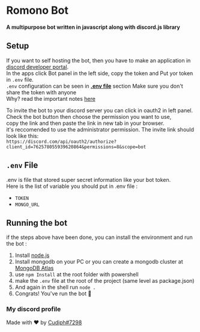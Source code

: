 # Romono Bot 
**A multipurpose bot written in javascript along with discord.js library**

## Setup
If you want to self hosting the bot, then you have to make an application in [discord developer portal](https://discord.com/developers/).  
In the apps click Bot panel in the left side, copy the token and Put yor token in `.env` file.  
`.env` configuration can be seen in [**.env file**](#env) section
Make sure you don't share the token with anyone  
Why? read the important notes [here](https://github.com/reactiflux/discord-irc/wiki/Creating-a-discord-bot-&-getting-a-token)

To invite the bot to your discord server you can click in oauth2 in left panel. Check the bot button then choose the permission you want to use,  
copy the link and then paste the link in new tab in your browser.  
it's reccomended to use the administrator permission. The invite link should look like this:  
`https://discord.com/api/oauth2/authorize?client_id=762578055939620864&permissions=8&scope=bot`

## <a name="env"></a> `.env` File
.env is file that stored super secret information like your bot token.  
Here is the list of variable you should put in .env file :
- `TOKEN`
- `MONGO_URL`

## Running the bot
if the steps above have been done, you can install the environment and run the bot :
1. Install [node.js](https://nodejs.org/en/download/)
2. Install mongodb on your PC or you can create a mongodb cluster at [MongoDB Atlas](https://www.mongodb.com/cloud/atlas)
2. use `npm Install` at the root folder with powershell
3. make the `.env` file at the root of the project (same level as package.json)
4. And again in the shell run `node .`
5. Congrats! You've run the bot 🥳

### My discord profile
Made with ❤ by [Cudiph#7298](https://discordapp.com/users/400240052761788427)